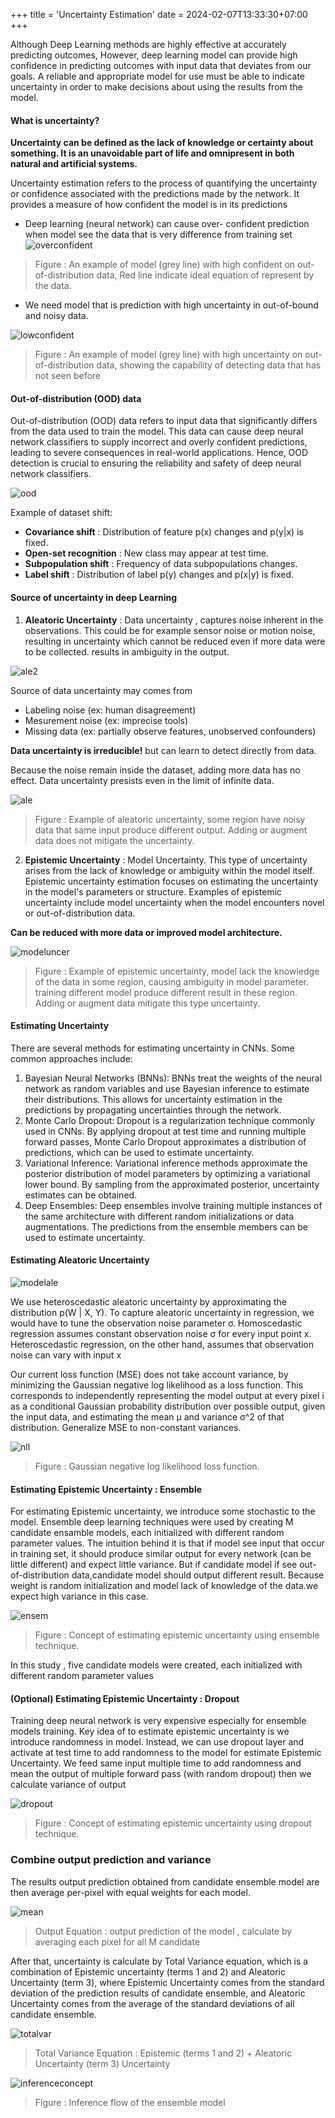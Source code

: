 +++
title = 'Uncertainty Estimation'
date = 2024-02-07T13:33:30+07:00
+++

Although Deep Learning methods are highly effective at accurately predicting outcomes, However, deep learning model can provide high confidence in predicting outcomes with input data that deviates from our goals. A reliable and appropriate model for use must be able to indicate uncertainty in order to make decisions about using the results from the model.

#### What is uncertainty?

**Uncertainty can be defined as the lack of knowledge or certainty about something. It is an unavoidable part of life and omnipresent in both natural and artificial systems.**

Uncertainty estimation refers to the process of quantifying the uncertainty or confidence associated with the predictions made by the network. It provides a measure of how confident the model is in its predictions

- Deep learning (neural network) can cause over- confident prediction when model see the data that is very difference from training set
![overconfident](/overconfident.png?height=250px)
> Figure : An example of model (grey line) with high confident on out-of-distribution data, Red line indicate ideal equation of represent by the data.

- We need model that is prediction with high uncertainty in out-of-bound and noisy data.

![lowconfident](/lowconfident.png?height=250px)
> Figure : An example of model (grey line) with high uncertainty on out-of-distribution data, showing the capability of detecting data that has not seen before

#### Out-of-distribution (OOD) data

Out-of-distribution (OOD) data refers to input data that significantly differs from the data used to train the model. This data can cause deep neural network classifiers to supply incorrect and overly confident predictions, leading to severe consequences in real-world applications. Hence, OOD detection is crucial to ensuring the reliability and safety of deep neural network classifiers.

![ood](/ood.png)

Example of dataset shift:
- **Covariance shift** : Distribution of feature p(x) changes and p(y|x) is fixed.
- **Open-set recognition** : New class may appear  at test time.
- **Subpopulation shift** : Frequency of data subpopulations changes.
- **Label shift** : Distribution of label p(y) changes and p(x|y) is fixed.

#### Source of uncertainty in deep Learning

1. **Aleatoric Uncertainty** : Data uncertainty , captures noise inherent in the observations. This could be for example sensor noise or motion
noise, resulting in uncertainty which cannot be reduced even if more data were to be collected. results in ambiguity in the output.

![ale2](/ale2.png?height=500px)

Source of data uncertainty may comes from
- Labeling noise (ex: human disagreement)
- Mesurement noise (ex: imprecise tools)
- Missing data (ex: partially observe features, unobserved confounders)

**Data uncertainty is irreducible!** but can learn to detect directly from data.

Because the noise remain inside the dataset, adding more data has no effect. Data uncertainty presists even in the limit of infinite data.

![ale](/ale.png?height=250px)
> Figure : Example of aleatoric uncertainty, some region have noisy data that same input produce different output. Adding or augment data does not mitigate the uncertainty.

2. **Epistemic Uncertainty** : Model Uncertainty. This type of uncertainty arises from the lack of knowledge or ambiguity within the model itself. Epistemic uncertainty estimation focuses on estimating the uncertainty in the model's parameters or structure. Examples of epistemic uncertainty include model uncertainty when the model encounters novel or out-of-distribution data.

**Can be reduced with more data or improved model architecture.**

![modeluncer](/modeluncer.png?height=250px)
> Figure : Example of epistemic uncertainty, model lack the knowledge of the data in some region, causing ambiguity in model parameter. training different model produce different result in these region. Adding or augment data  mitigate this type uncertainty.

#### Estimating Uncertainty

There are several methods for estimating uncertainty in CNNs. Some common approaches include:

1. Bayesian Neural Networks (BNNs): BNNs treat the weights of the neural network as random variables and use Bayesian inference to estimate their distributions. This allows for uncertainty estimation in the predictions by propagating uncertainties through the network.
2. Monte Carlo Dropout: Dropout is a regularization technique commonly used in CNNs. By applying dropout at test time and running multiple forward passes, Monte Carlo Dropout approximates a distribution of predictions, which can be used to estimate uncertainty.
3. Variational Inference: Variational inference methods approximate the posterior distribution of model parameters by optimizing a variational lower bound. By sampling from the approximated posterior, uncertainty estimates can be obtained.
4. Deep Ensembles: Deep ensembles involve training multiple instances of the same architecture with different random initializations or data augmentations. The predictions from the ensemble members can be used to estimate uncertainty.

#### Estimating Aleatoric Uncertainty
![modelale](/modelale.png)

We use heteroscedastic aleatoric uncertainty by approximating the distribution p(W | X, Y). To capture aleatoric uncertainty in regression, we would have
to tune the observation noise parameter σ. Homoscedastic regression assumes constant observation noise σ for every input point x. Heteroscedastic regression, on the other hand, assumes that observation noise can vary with input x

Our current loss function (MSE) does not take account variance, by minimizing the Gaussian negative log likelihood as a loss function. This corresponds to independently representing the model output at every pixel i as a conditional Gaussian probability distribution over possible output, given the input data, and estimating the mean µ and variance  σ^2 of that distribution. Generalize MSE to non-constant variances.

![nll](/nll.png)

>  Figure : Gaussian negative log likelihood loss function.

#### Estimating Epistemic Uncertainty : Ensemble

For estimating Epistemic uncertainty, we introduce some stochastic to the model. Ensemble deep learning techniques were used by creating M candidate ensamble models, each initialized with different random
parameter values. The intuition behind it is that if model see input that occur in training set, it should produce similar output for every network (can be little different) and expect little variance. But if candidate model if see out-of-distribution data,candidate model should output different result. Because weight is random initialization and model lack of knowledge of the data.we expect high variance in this case.

![ensem](/ensem.png?height=250px)
> Figure : Concept of estimating epistemic uncertainty using ensemble technique.

In this study ,  five candidate models were created, each initialized with different random parameter values

#### (Optional) Estimating Epistemic Uncertainty : Dropout

Training deep neural network is very expensive especially for ensemble models training. Key idea of to estimate epistemic uncertainty is we introduce randomness in model. Instead, we can use dropout layer and activate at test time to add randomness to the model for estimate  Epistemic  Uncertainty. We feed same input multiple time to add randomness and mean the output of multiple forward pass (with random dropout) then we calculate variance of output

![dropout](/dropout.png?height=200px)
> Figure : Concept of estimating epistemic uncertainty using dropout technique.


### Combine output prediction and variance

The results output prediction obtained from candidate ensemble model are then average per-pixel with equal weights for each model.

![mean](/mean.png)
> Output Equation : output prediction of the model , calculate by averaging each pixel for all M candidate

After that, uncertainty is calculate by Total Variance equation, which is a combination of Epistemic uncertainty (terms 1 and 2) and Aleatoric Uncertainty (term 3), where Epistemic Uncertainty comes from the standard deviation of the prediction results of candidate ensemble, and Aleatoric Uncertainty comes from the average of the standard deviations of all candidate ensemble.

![totalvar](/totalvar.png)
> Total Variance Equation : Epistemic (terms 1 and 2)  + Aleatoric Uncertainty (term 3) Uncertainty

![inferenceconcept](/inferenceconcept.png)
> Figure : Inference flow of the ensemble model
